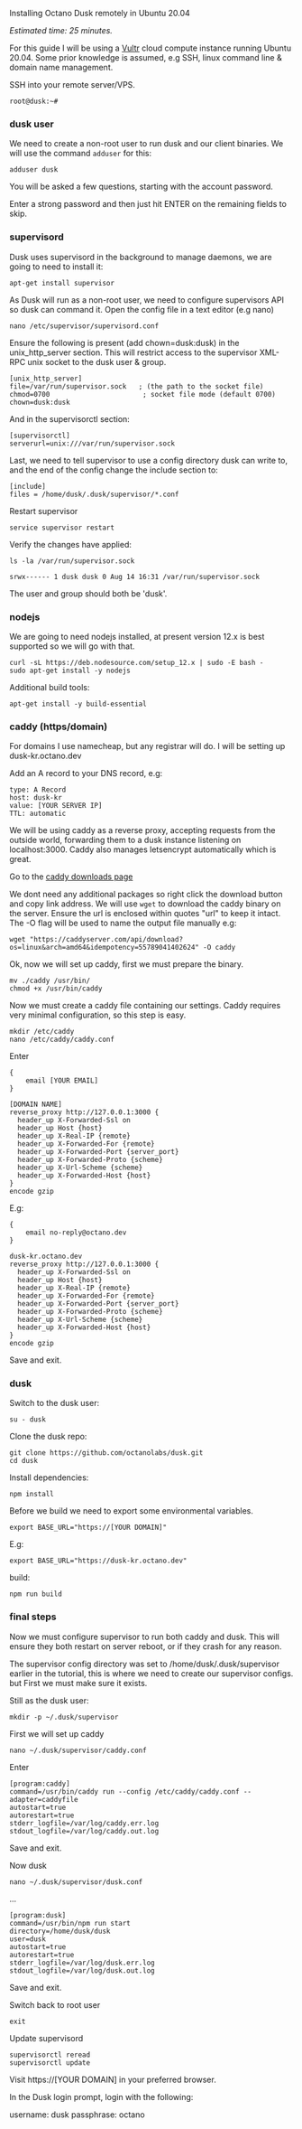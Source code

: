 Installing Octano Dusk remotely in Ubuntu 20.04

*Estimated time: 25 minutes.*

For this guide I will be using a [Vultr](https://www.vultr.com/?ref=6840616) cloud compute instance running Ubuntu 20.04. Some prior knowledge is assumed, e.g SSH, linux command line & domain name management.

SSH into your remote server/VPS.

```
root@dusk:~#
```

### dusk user

We need to create a non-root user to run dusk and our client binaries. We will use the command `adduser` for this:

```
adduser dusk
```

You will be asked a few questions, starting with the account password.

Enter a strong password and then just hit ENTER on the remaining fields to skip.

### supervisord

Dusk uses supervisord in the background to manage daemons, we are going to need to install it:

```
apt-get install supervisor
```

As Dusk will run as a non-root user, we need to configure supervisors API so dusk can command it.
Open the config file in a text editor (e.g nano)

```
nano /etc/supervisor/supervisord.conf
```

Ensure the following is present (add chown=dusk:dusk) in the unix_http_server section. This will restrict access to the supervisor XML-RPC unix socket to the dusk user & group.

```
[unix_http_server]
file=/var/run/supervisor.sock   ; (the path to the socket file)
chmod=0700                       ; socket file mode (default 0700)
chown=dusk:dusk
```

And in the supervisorctl section:

```
[supervisorctl]
serverurl=unix:///var/run/supervisor.sock
```

Last, we need to tell supervisor to use a config directory dusk can write to, and the end of the config change the include section to:

```
[include]
files = /home/dusk/.dusk/supervisor/*.conf
```

Restart supervisor

```
service supervisor restart
```

Verify the changes have applied:

```
ls -la /var/run/supervisor.sock
```

```
srwx------ 1 dusk dusk 0 Aug 14 16:31 /var/run/supervisor.sock
```

The user and group should both be 'dusk'.

### nodejs

We are going to need nodejs installed, at present version 12.x is best supported so we will go with that.

```
curl -sL https://deb.nodesource.com/setup_12.x | sudo -E bash -
sudo apt-get install -y nodejs
```

Additional build tools:
```
apt-get install -y build-essential
```

### caddy (https/domain)

For domains I use namecheap, but any registrar will do. I will be setting up dusk-kr.octano.dev

Add an A record to your DNS record, e.g:

```
type: A Record
host: dusk-kr
value: [YOUR SERVER IP]
TTL: automatic
```

We will be using caddy as a reverse proxy, accepting requests from the outside world, forwarding them to a dusk instance listening on localhost:3000. Caddy also manages letsencrypt automatically which is great.

Go to the [caddy downloads page](https://caddyserver.com/download)

We dont need any additional packages so right click the download button and copy link address. We will use `wget` to download the caddy binary on the server. Ensure the url is enclosed within quotes "url" to keep it intact. The -O flag will be used to name the output file manually e.g:

```
wget "https://caddyserver.com/api/download?os=linux&arch=amd64&idempotency=55789041402624" -O caddy
```

Ok, now we will set up caddy, first we must prepare the binary.

```
mv ./caddy /usr/bin/
chmod +x /usr/bin/caddy
```

Now we must create a caddy file containing our settings. Caddy requires very minimal configuration, so this step is easy.

```
mkdir /etc/caddy
nano /etc/caddy/caddy.conf
```

Enter

```
{
    email [YOUR EMAIL]
}

[DOMAIN NAME]
reverse_proxy http://127.0.0.1:3000 {
  header_up X-Forwarded-Ssl on
  header_up Host {host}
  header_up X-Real-IP {remote}
  header_up X-Forwarded-For {remote}
  header_up X-Forwarded-Port {server_port}
  header_up X-Forwarded-Proto {scheme}
  header_up X-Url-Scheme {scheme}
  header_up X-Forwarded-Host {host}
}
encode gzip
```

E.g:

```
{
    email no-reply@octano.dev
}

dusk-kr.octano.dev
reverse_proxy http://127.0.0.1:3000 {
  header_up X-Forwarded-Ssl on
  header_up Host {host}
  header_up X-Real-IP {remote}
  header_up X-Forwarded-For {remote}
  header_up X-Forwarded-Port {server_port}
  header_up X-Forwarded-Proto {scheme}
  header_up X-Url-Scheme {scheme}
  header_up X-Forwarded-Host {host}
}
encode gzip
```

Save and exit.

### dusk

Switch to the dusk user:

```
su - dusk
```

Clone the dusk repo:

```
git clone https://github.com/octanolabs/dusk.git
cd dusk
```

Install dependencies:

```
npm install
```

Before we build we need to export some environmental variables.

```
export BASE_URL="https://[YOUR DOMAIN]"
```

E.g:

```
export BASE_URL="https://dusk-kr.octano.dev"
```

build:

```
npm run build
```

### final steps

Now we must configure supervisor to run both caddy and dusk. This will ensure they both restart on server reboot, or if they crash for any reason.

The supervisor config directory was set to /home/dusk/.dusk/supervisor earlier in the tutorial, this is where we need to create our supervisor configs. but First we must make sure it exists.

Still as the dusk user:

```
mkdir -p ~/.dusk/supervisor
```

First we will set up caddy

```
nano ~/.dusk/supervisor/caddy.conf
```

Enter

```
[program:caddy]
command=/usr/bin/caddy run --config /etc/caddy/caddy.conf --adapter=caddyfile
autostart=true
autorestart=true
stderr_logfile=/var/log/caddy.err.log
stdout_logfile=/var/log/caddy.out.log
```

Save and exit.

Now dusk

```
nano ~/.dusk/supervisor/dusk.conf
```
...

```
[program:dusk]
command=/usr/bin/npm run start
directory=/home/dusk/dusk
user=dusk
autostart=true
autorestart=true
stderr_logfile=/var/log/dusk.err.log
stdout_logfile=/var/log/dusk.out.log
```

Save and exit.

Switch back to root user

```
exit
```

Update supervisord

```
supervisorctl reread
supervisorctl update
```

Visit https://[YOUR DOMAIN] in your preferred browser.

In the Dusk login prompt, login with the following:

username: dusk
passphrase: octano
